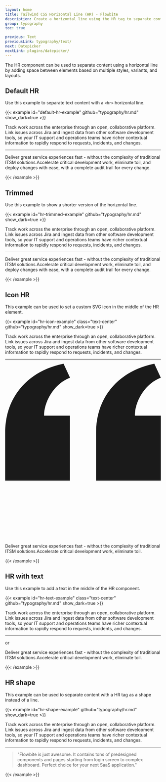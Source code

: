 ```yaml
---
layout: home
title: Tailwind CSS Horizontal Line (HR) - Flowbite
description: Create a horizontal line using the HR tag to separate content such as paragraphs, blockquotes, and other elements using the utility classes from Tailwind CSS
group: typography
toc: true

previous: Text
previousLink: typography/text/
next: Datepicker
nextLink: plugins/datepicker/
---
```


The HR component can be used to separate content using a horizontal line by adding space between elements based on multiple styles, variants, and layouts.

## Default HR

Use this example to separate text content with a `<hr>` horizontal line.

{{< example id="default-hr-example" github="typography/hr.md" show_dark=true >}}
<p class="text-gray-500 dark:text-gray-400">Track work across the enterprise through an open, collaborative platform. Link issues across Jira and ingest data from other software development tools, so your IT support and operations teams have richer contextual information to rapidly respond to requests, incidents, and changes.</p>
<hr class="h-px my-8 bg-gray-200 border-0 dark:bg-gray-700">
<p class="text-gray-500 dark:text-gray-400">Deliver great service experiences fast - without the complexity of traditional ITSM solutions.Accelerate critical development work, eliminate toil, and deploy changes with ease, with a complete audit trail for every change.</p>
{{< /example >}}

## Trimmed

Use this example to show a shorter version of the horizontal line.

{{< example id="hr-trimmed-example" github="typography/hr.md" show_dark=true >}}
<p class="text-gray-500 dark:text-gray-400">Track work across the enterprise through an open, collaborative platform. Link issues across Jira and ingest data from other software development tools, so your IT support and operations teams have richer contextual information to rapidly respond to requests, incidents, and changes.</p>
<hr class="w-48 h-1 mx-auto my-4 bg-gray-100 border-0 rounded md:my-10 dark:bg-gray-700">
<p class="text-gray-500 dark:text-gray-400">Deliver great service experiences fast - without the complexity of traditional ITSM solutions.Accelerate critical development work, eliminate toil, and deploy changes with ease, with a complete audit trail for every change.</p>
{{< /example >}}

## Icon HR

This example can be used to set a custom SVG icon in the middle of the HR element.

{{< example id="hr-icon-example" class="text-center" github="typography/hr.md" show_dark=true >}}
<p class="text-gray-500 dark:text-gray-400">Track work across the enterprise through an open, collaborative platform. Link issues across Jira and ingest data from other software development tools, so your IT support and operations teams have richer contextual information to rapidly respond to requests, incidents, and changes.</p>
<div class="inline-flex items-center justify-center w-full">
    <hr class="w-64 h-1 my-8 bg-gray-200 border-0 rounded dark:bg-gray-700">
    <div class="absolute px-4 -translate-x-1/2 bg-white left-1/2 dark:bg-gray-900">
        <svg aria-hidden="true" class="w-5 h-5 text-gray-700 dark:text-gray-300" viewBox="0 0 24 27" fill="none" xmlns="http://www.w3.org/2000/svg"><path d="M14.017 18L14.017 10.609C14.017 4.905 17.748 1.039 23 0L23.995 2.151C21.563 3.068 20 5.789 20 8H24V18H14.017ZM0 18V10.609C0 4.905 3.748 1.038 9 0L9.996 2.151C7.563 3.068 6 5.789 6 8H9.983L9.983 18L0 18Z" fill="currentColor"/></svg>
    </div>
</div>
<p class="text-gray-500 dark:text-gray-400">Deliver great service experiences fast - without the complexity of traditional ITSM solutions.Accelerate critical development work, eliminate toil.</p>
{{< /example >}}

## HR with text

Use this example to add a text in the middle of the HR component.

{{< example id="hr-text-example" class="text-center" github="typography/hr.md" show_dark=true >}}
<p class="text-gray-500 dark:text-gray-400">Track work across the enterprise through an open, collaborative platform. Link issues across Jira and ingest data from other software development tools, so your IT support and operations teams have richer contextual information to rapidly respond to requests, incidents, and changes.</p>
<div class="inline-flex items-center justify-center w-full">
    <hr class="w-64 h-px my-8 bg-gray-200 border-0 dark:bg-gray-700">
    <span class="absolute px-3 font-medium text-gray-900 -translate-x-1/2 bg-white left-1/2 dark:text-white dark:bg-gray-900">or</span>
</div>
<p class="text-gray-500 dark:text-gray-400">Deliver great service experiences fast - without the complexity of traditional ITSM solutions.Accelerate critical development work, eliminate toil.</p>
{{< /example >}}

## HR shape

This example can be used to separate content with a HR tag as a shape instead of a line.

{{< example id="hr-shape-example" github="typography/hr.md" show_dark=true >}}
<p class="text-gray-500 dark:text-gray-400">Track work across the enterprise through an open, collaborative platform. Link issues across Jira and ingest data from other software development tools, so your IT support and operations teams have richer contextual information to rapidly respond to requests, incidents, and changes.</p>
<hr class="w-8 h-8 mx-auto my-8 bg-gray-200 border-0 rounded md:my-12 dark:bg-gray-700">
<blockquote class="text-xl italic font-semibold text-center text-gray-900 dark:text-white">
    <p>"Flowbite is just awesome. It contains tons of predesigned components and pages starting from login screen to complex dashboard. Perfect choice for your next SaaS application."</p>
</blockquote>
{{< /example >}}
